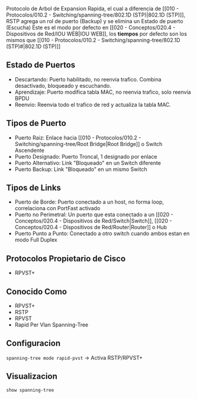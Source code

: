 Protocolo de Arbol de Expansion Rapida, el cual a diferencia de [[010 - Protocolos/010.2 - Switching/spanning-tree/802.1D (STP)|802.1D (STP)]], RSTP agrega un rol de puerto (Backup) y se elimina un Estado de puerto (Escucha)
Este es el modo por defecto en [[020 - Conceptos/020.4 - Dispositivos de Red/IOU WEB|IOU WEB]], los **tiempos** por defecto son los mismos que [[010 - Protocolos/010.2 - Switching/spanning-tree/802.1D (STP)#|802.1D (STP)]]
## Estado de Puertos
- Descartando: Puerto habilitado, no reenvia trafico. Combina desactivado, bloqueado y escuchando.
- Aprendizaje: Puerto modifica tabla MAC, no reenvia trafico, solo reenvia BPDU
- Reenvio: Reenvia todo el trafico de red y actualiza la tabla MAC.
## Tipos de Puerto
- Puerto Raiz: Enlace hacia [[010 - Protocolos/010.2 - Switching/spanning-tree/Root Bridge|Root Bridge]] o Switch Ascendente
- Puerto Designado: Puerto Troncal, 1 designado por enlace
- Puerto Alternativo: Link "Bloqueado" en un Switch diferente
- Puerto Backup: Link "Bloqueado" en un mismo Switch
## Tipos de Links
- Puerto de Borde: Puerto conectado a un host, no forma loop, correlaciona con PortFast activado
- Puerto no Perimetral: Un puerto que esta conectado a un [[020 - Conceptos/020.4 - Dispositivos de Red/Switch|Switch]], [[020 - Conceptos/020.4 - Dispositivos de Red/Router|Router]] o Hub
- Puerto Punto a Punto: Conectado a otro switch cuando ambos estan en modo Full Duplex
## Protocolos Propietario de Cisco
- RPVST+

## Conocido Como
- RPVST+
- RSTP
- RPVST
- Rapid Per Vlan Spanning-Tree

## Configuracion
`spanning-tree mode rapid-pvst` -> Activa RSTP/RPVST+

## Visualizacion
`show spanning-tree`